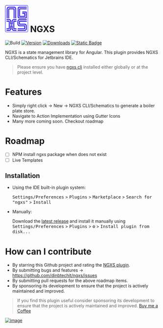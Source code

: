 # <img src="src/main/resources/META-INF/pluginIcon.svg" alt="drawing" width="75"/> NGXS

![Build](https://github.com/dinbtechit/ngxs/workflows/Build/badge.svg)
[![Version](https://img.shields.io/jetbrains/plugin/v/22604-ngxs.svg)](https://plugins.jetbrains.com/plugin/22604-ngxs)
[![Downloads](https://img.shields.io/jetbrains/plugin/d/22604-ngxs.svg)](https://plugins.jetbrains.com/plugin/22604-ngxs)
[![Static Badge](https://img.shields.io/badge/--FFDD04?style=flat&logo=buy-me-a-coffee&logoColor=222222&label=Buy%20Me%20a%20Coffee&labelColor=FFDD04&color=FFDD04&link=https%3A%2F%2Fwww.buymeacoffee.com%2Fdinbtechit)
](https://www.buymeacoffee.com/dinbtechit)

<!-- Plugin description -->
NGXS is a state management library for Angular. This plugin provides NGXS CLI/Schematics for Jetbrains IDE.

> Please ensure you have [ngxs cli](https://www.ngxs.io/plugins/cli) installed either globally or at the project level.

# Features
- Simply right click -> New -> NGXS CLI/Schematics to generate a boiler plate store.
- Navigate to Action Implementation using Gutter Icons 
- Many more coming soon. Checkout roadmap

# Roadmap

- [ ] NPM install ngxs package when does not exist
- [ ] Live Templates

<!-- Plugin description end -->

## Installation

- Using the IDE built-in plugin system:

  <kbd>Settings/Preferences</kbd> > <kbd>Plugins</kbd> > <kbd>Marketplace</kbd> > <kbd>Search for "ngxs"</kbd> >
  <kbd>Install</kbd>

- Manually:

  Download the [latest release](https://github.com/dinbtechit/ngxs/releases/latest) and install it manually using
  <kbd>Settings/Preferences</kbd> > <kbd>Plugins</kbd> > <kbd>⚙️</kbd> > <kbd>Install plugin from disk...</kbd>

# How can I contribute

- By starring this Github project and rating the [NGXS plugin](https://plugins.jetbrains.com/plugin/22604-ngxs).
- By submitting bugs and features -> https://github.com/dinbtechit/ngxs/issues
- By submitting pull requests for the above roadmap items.
- By sponsoring its development to ensure that the project is actively maintained and improved.

> If you find this plugin useful consider sponsoring its development to ensure that the project is actively maintained
> and improved. [Buy me a Coffee](https://www.buymeacoffee.com/dinbtechit)

[![image](https://www.buymeacoffee.com/assets/img/guidelines/download-assets-sm-1.svg)](https://www.buymeacoffee.com/dinbtechit)
